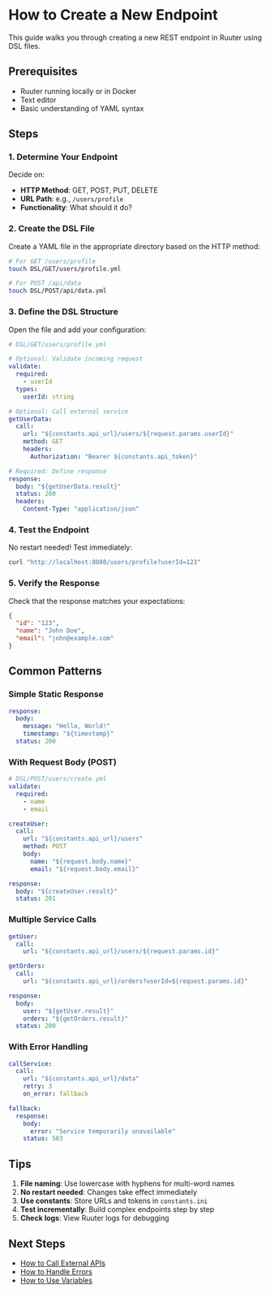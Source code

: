 # How to Create a New Endpoint

This guide walks you through creating a new REST endpoint in Ruuter using DSL files.

## Prerequisites

- Ruuter running locally or in Docker
- Text editor
- Basic understanding of YAML syntax

## Steps

### 1. Determine Your Endpoint

Decide on:
- **HTTP Method**: GET, POST, PUT, DELETE
- **URL Path**: e.g., `/users/profile`
- **Functionality**: What should it do?

### 2. Create the DSL File

Create a YAML file in the appropriate directory based on the HTTP method:

```bash
# For GET /users/profile
touch DSL/GET/users/profile.yml

# For POST /api/data
touch DSL/POST/api/data.yml
```

### 3. Define the DSL Structure

Open the file and add your configuration:

```yaml
# DSL/GET/users/profile.yml

# Optional: Validate incoming request
validate:
  required:
    - userId
  types:
    userId: string

# Optional: Call external service
getUserData:
  call:
    url: "${constants.api_url}/users/${request.params.userId}"
    method: GET
    headers:
      Authorization: "Bearer ${constants.api_token}"

# Required: Define response
response:
  body: "${getUserData.result}"
  status: 200
  headers:
    Content-Type: "application/json"
```

### 4. Test the Endpoint

No restart needed! Test immediately:

```bash
curl "http://localhost:8080/users/profile?userId=123"
```

### 5. Verify the Response

Check that the response matches your expectations:

```json
{
  "id": "123",
  "name": "John Doe",
  "email": "john@example.com"
}
```

## Common Patterns

### Simple Static Response

```yaml
response:
  body:
    message: "Hello, World!"
    timestamp: "${timestamp}"
  status: 200
```

### With Request Body (POST)

```yaml
# DSL/POST/users/create.yml
validate:
  required:
    - name
    - email

createUser:
  call:
    url: "${constants.api_url}/users"
    method: POST
    body:
      name: "${request.body.name}"
      email: "${request.body.email}"

response:
  body: "${createUser.result}"
  status: 201
```

### Multiple Service Calls

```yaml
getUser:
  call:
    url: "${constants.api_url}/users/${request.params.id}"

getOrders:
  call:
    url: "${constants.api_url}/orders?userId=${request.params.id}"

response:
  body:
    user: "${getUser.result}"
    orders: "${getOrders.result}"
  status: 200
```

### With Error Handling

```yaml
callService:
  call:
    url: "${constants.api_url}/data"
    retry: 3
    on_error: fallback

fallback:
  response:
    body:
      error: "Service temporarily unavailable"
    status: 503
```

## Tips

1. **File naming**: Use lowercase with hyphens for multi-word names
2. **No restart needed**: Changes take effect immediately
3. **Use constants**: Store URLs and tokens in `constants.ini`
4. **Test incrementally**: Build complex endpoints step by step
5. **Check logs**: View Ruuter logs for debugging

## Next Steps

- [How to Call External APIs](call-external-api.md)
- [How to Handle Errors](handle-errors.md)
- [How to Use Variables](use-variables.md)
